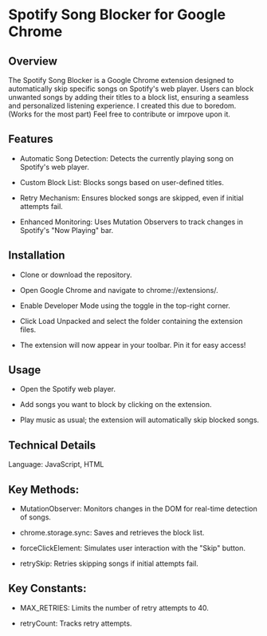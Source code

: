 # Spotify Song Blocker for Google Chrome


## Overview

The Spotify Song Blocker is a Google Chrome extension designed to automatically skip specific songs on Spotify's web player. Users can block unwanted songs by adding their titles to a block list, ensuring a seamless and personalized listening experience. I created this due to boredom. (Works for the most part) Feel free to contribute or imrpove upon it.


## Features

* Automatic Song Detection: Detects the currently playing song on Spotify's web player.

* Custom Block List: Blocks songs based on user-defined titles.

* Retry Mechanism: Ensures blocked songs are skipped, even if initial attempts fail.

* Enhanced Monitoring: Uses Mutation Observers to track changes in Spotify's "Now Playing" bar.


## Installation

* Clone or download the repository.

* Open Google Chrome and navigate to chrome://extensions/.

* Enable Developer Mode using the toggle in the top-right corner.

* Click Load Unpacked and select the folder containing the extension files.

* The extension will now appear in your toolbar. Pin it for easy access!


## Usage

* Open the Spotify web player.

* Add songs you want to block by clicking on the extension.

* Play music as usual; the extension will automatically skip blocked songs.


## Technical Details

Language: JavaScript, HTML


## Key Methods:

* MutationObserver: Monitors changes in the DOM for real-time detection of songs.

* chrome.storage.sync: Saves and retrieves the block list.

* forceClickElement: Simulates user interaction with the "Skip" button.

* retrySkip: Retries skipping songs if initial attempts fail.


## Key Constants:

* MAX_RETRIES: Limits the number of retry attempts to 40.

* retryCount: Tracks retry attempts.
